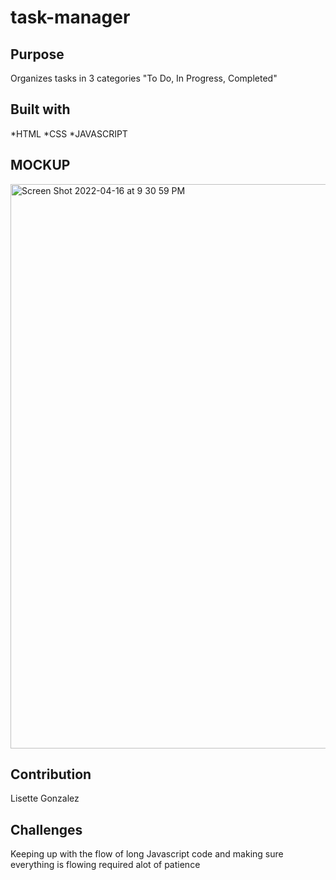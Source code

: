 # task-manager

## Purpose
Organizes tasks in 3 categories "To Do, In Progress, Completed" 

## Built with 

*HTML
*CSS
*JAVASCRIPT

## MOCKUP
<img width="903" alt="Screen Shot 2022-04-16 at 9 30 59 PM" src="https://user-images.githubusercontent.com/99147859/163696575-2b4c0c66-6899-43c7-a3b9-85f4ea1f145c.png">


## Contribution
Lisette Gonzalez

## Challenges

Keeping up with the flow of long Javascript code and making sure everything is flowing required alot of patience

